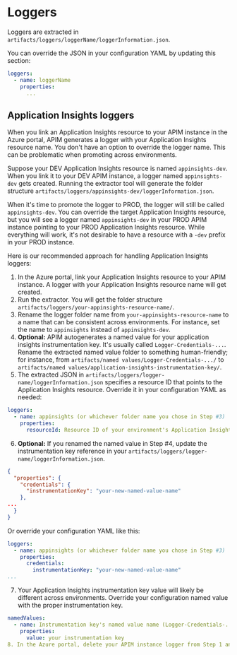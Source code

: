 # Loggers
Loggers are extracted in ``artifacts/loggers/loggerName/loggerInformation.json``.

You can override the JSON in your configuration YAML by updating this section:
```yaml
loggers:
  - name: loggerName
    properties:
      ...
```

## Application Insights loggers
When you link an Application Insights resource to your APIM instance in the Azure portal, APIM generates a logger with your Application Insights resource name. You don't have an option to override the logger name. This can be problematic when promoting across environments.

Suppose your DEV Application Insights resource is named ``appinsights-dev``. When you link it to your DEV APIM instance, a logger named ``appinsights-dev`` gets created. Running the extractor tool will generate the folder structure ``artifacts/loggers/appinsights-dev/loggerInformation.json``.

When it's time to promote the logger to PROD, the logger will still be called ``appinsights-dev``. You can override the target Application Insights resource, but you will see a logger named ``appinsights-dev`` in your PROD APIM instance pointing to your PROD Application Insights resource. While everything will work, it's not desirable to have a resource with a ``-dev`` prefix in your PROD instance.

Here is our recommended approach for handling Application Insights loggers:
1. In the Azure portal, link your Application Insights resource to your APIM instance. A logger with your Application Insights resource name will get created.
2. Run the extractor. You will get the folder structure ``artifacts/loggers/your-appinsights-resource-name/``.
3. Rename the logger folder name from ``your-appinsights-resource-name`` to a name that can be consistent across environments. For instance, set the name to ``appinsights`` instead of ``appinsights-dev``.
4. **Optional:** APIM autogenerates a named value for your application insights instrumentation key. It's usually called ``Logger-Credentials-...``. Rename the extracted named value folder to something human-friendly; for instance, from ``artifacts/named values/Logger-Credentials-.../`` to ``artifacts/named values/application-insights-instrumentation-key/``.
5. The extracted JSON in ``artifacts/loggers/logger-name/loggerInformation.json`` specifies a resource ID that points to the Application Insights resource. Override it in your configuration YAML as needed:
```yaml
loggers:
  - name: appinsights (or whichever folder name you chose in Step #3)
    properties:
      resourceId: Resource ID of your environment's Application Insights resource (/subscriptions/subscriptionId/resourceGroups/resourceGroupName/providers/microsoft.insights/components/appInsightsResourceName"
```
6. **Optional:** If you renamed the named value in Step #4, update the instrumentation key reference in your ``artifacts/loggers/logger-name/loggerInformation.json``.
```json
{
  "properties": {
    "credentials": {
      "instrumentationKey": "your-new-named-value-name"
    },
...
  }
}
```
Or override your configuration YAML like this:
```yaml
loggers:
  - name: appinsights (or whichever folder name you chose in Step #3)
    properties:
      credentials:
        instrumentationKey: "your-new-named-value-name"
...
```
7. Your Application Insights instrumentation key value will likely be different across environments. Override your configuration named value with the proper instrumentation key.
```yaml
namedValues:
  - name: Instrumentation key's named value name (Logger-Credentials-... or the name you chose in Step #4)
    properties:
      value: your instrumentation key
8. In the Azure portal, delete your APIM instance logger from Step 1 and your ``Logger-Credentials-...`` named value if you overrode it in Step 4. They will get recreated with proper names when the publisher runs.